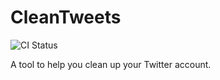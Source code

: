 # CleanTweets
![CI Status](https://github.com/MitchTalmadge/CleanTweets/workflows/CI/badge.svg)

A tool to help you clean up your Twitter account.
